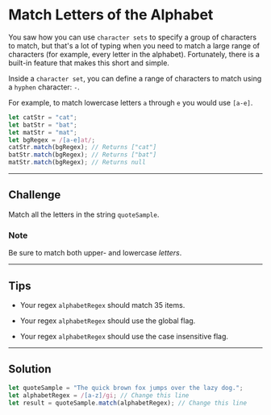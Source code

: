# Match Letters of the Alphabet

You saw how you can use `character sets` to specify a group of characters to match, but that's a lot of typing when you need to match a large range of characters (for example, every letter in the alphabet). Fortunately, there is a built-in feature that makes this short and simple.

Inside a `character set`, you can define a range of characters to match using a `hyphen` character: `-`.

For example, to match lowercase letters `a` through `e` you would use `[a-e]`.

```js
let catStr = "cat";
let batStr = "bat";
let matStr = "mat";
let bgRegex = /[a-e]at/;
catStr.match(bgRegex); // Returns ["cat"]
batStr.match(bgRegex); // Returns ["bat"]
matStr.match(bgRegex); // Returns null
```

---

## Challenge

Match all the letters in the string `quoteSample`.

### Note

Be sure to match both upper- and lowercase *letters*.

---

## Tips

- Your regex `alphabetRegex` should match 35 items.

- Your regex `alphabetRegex` should use the global flag.

- Your regex `alphabetRegex` should use the case insensitive flag.

---

## Solution

```js
let quoteSample = "The quick brown fox jumps over the lazy dog.";
let alphabetRegex = /[a-z]/gi; // Change this line
let result = quoteSample.match(alphabetRegex); // Change this line
```